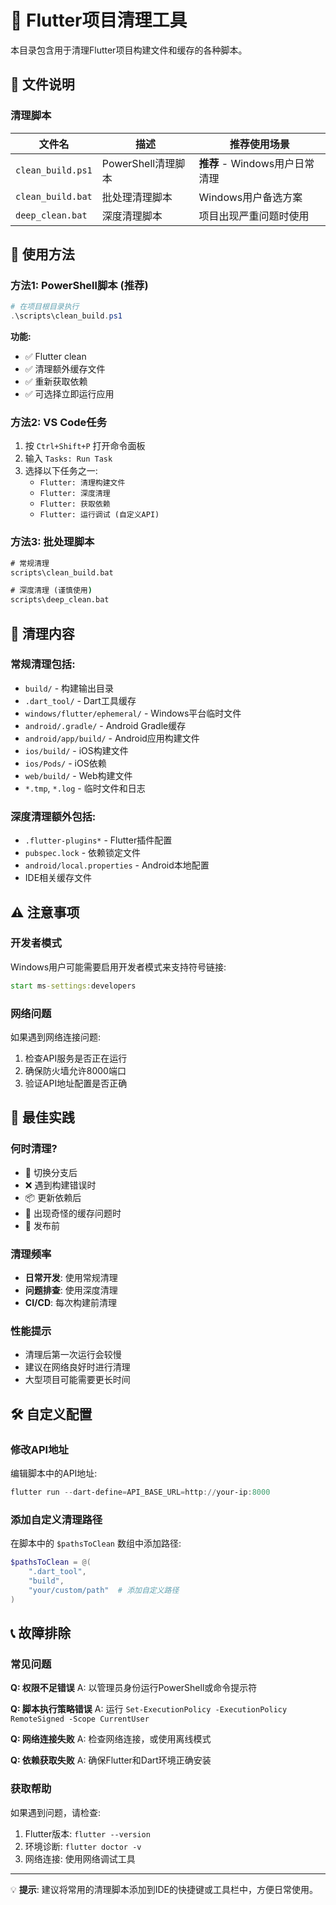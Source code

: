 # 🧹 Flutter项目清理工具

本目录包含用于清理Flutter项目构建文件和缓存的各种脚本。

## 📁 文件说明

### 清理脚本

| 文件名 | 描述 | 推荐使用场景 |
|--------|------|------------|
| `clean_build.ps1` | PowerShell清理脚本 | **推荐** - Windows用户日常清理 |
| `clean_build.bat` | 批处理清理脚本 | Windows用户备选方案 |
| `deep_clean.bat` | 深度清理脚本 | 项目出现严重问题时使用 |


## 🚀 使用方法

### 方法1: PowerShell脚本 (推荐)

```powershell
# 在项目根目录执行
.\scripts\clean_build.ps1
```

**功能:**
- ✅ Flutter clean
- ✅ 清理额外缓存文件
- ✅ 重新获取依赖
- ✅ 可选择立即运行应用

### 方法2: VS Code任务

1. 按 `Ctrl+Shift+P` 打开命令面板
2. 输入 `Tasks: Run Task`
3. 选择以下任务之一:
   - `Flutter: 清理构建文件`
   - `Flutter: 深度清理`
   - `Flutter: 获取依赖`
   - `Flutter: 运行调试 (自定义API)`

### 方法3: 批处理脚本

```cmd
# 常规清理
scripts\clean_build.bat

# 深度清理 (谨慎使用)
scripts\deep_clean.bat
```

## 🔧 清理内容

### 常规清理包括:
- `build/` - 构建输出目录
- `.dart_tool/` - Dart工具缓存
- `windows/flutter/ephemeral/` - Windows平台临时文件
- `android/.gradle/` - Android Gradle缓存
- `android/app/build/` - Android应用构建文件
- `ios/build/` - iOS构建文件
- `ios/Pods/` - iOS依赖
- `web/build/` - Web构建文件
- `*.tmp`, `*.log` - 临时文件和日志

### 深度清理额外包括:
- `.flutter-plugins*` - Flutter插件配置
- `pubspec.lock` - 依赖锁定文件
- `android/local.properties` - Android本地配置
- IDE相关缓存文件

## ⚠️ 注意事项

### 开发者模式
Windows用户可能需要启用开发者模式来支持符号链接:
```cmd
start ms-settings:developers
```

### 网络问题
如果遇到网络连接问题:
1. 检查API服务是否正在运行
2. 确保防火墙允许8000端口
3. 验证API地址配置是否正确

## 🎯 最佳实践

### 何时清理?
- 🔄 切换分支后
- ❌ 遇到构建错误时
- 📦 更新依赖后
- 🐛 出现奇怪的缓存问题时
- 🚀 发布前

### 清理频率
- **日常开发**: 使用常规清理
- **问题排查**: 使用深度清理
- **CI/CD**: 每次构建前清理

### 性能提示
- 清理后第一次运行会较慢
- 建议在网络良好时进行清理
- 大型项目可能需要更长时间

## 🛠️ 自定义配置

### 修改API地址
编辑脚本中的API地址:
```powershell
flutter run --dart-define=API_BASE_URL=http://your-ip:8000
```

### 添加自定义清理路径
在脚本中的 `$pathsToClean` 数组中添加路径:
```powershell
$pathsToClean = @(
    ".dart_tool",
    "build",
    "your/custom/path"  # 添加自定义路径
)
```

## 📞 故障排除

### 常见问题

**Q: 权限不足错误**
A: 以管理员身份运行PowerShell或命令提示符

**Q: 脚本执行策略错误**
A: 运行 `Set-ExecutionPolicy -ExecutionPolicy RemoteSigned -Scope CurrentUser`

**Q: 网络连接失败**
A: 检查网络连接，或使用离线模式

**Q: 依赖获取失败**
A: 确保Flutter和Dart环境正确安装

### 获取帮助
如果遇到问题，请检查:
1. Flutter版本: `flutter --version`
2. 环境诊断: `flutter doctor -v`
3. 网络连接: 使用网络调试工具

---

💡 **提示**: 建议将常用的清理脚本添加到IDE的快捷键或工具栏中，方便日常使用。

